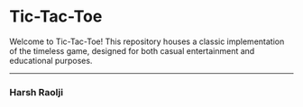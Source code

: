 # Tic-Tac-Toe
Welcome to Tic-Tac-Toe! This repository houses a classic implementation of the timeless game, designed for both casual entertainment and educational purposes.
<hr/>
<h3>Harsh Raolji</h3>
